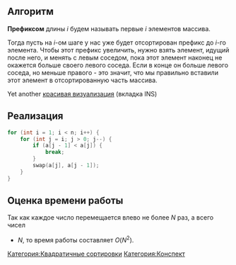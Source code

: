 ## Алгоритм

<b>Префиксом</b> длины $i$ будем называть первые $i$ элементов массива.

Тогда пусть на $i$-ом шаге у нас уже будет отсортирован префикс до
$i$-го элемента. Чтобы этот префикс увеличить, нужно взять элемент,
идущий после него, и менять с левым соседом, пока этот элемент
наконец не окажется больше своего левого соседа. Если в конце он
больше левого соседа, но меньше правого - это значит, что мы правильно
вставили этот элемент в отсортированную часть массива.

Yet another [красивая визуализация](https://visualgo.net/nl/sorting)
(вкладка INS)

## Реализация

``` C++ numberLines
for (int i = 1; i < n; i++) {
    for (int j = i; j > 0; j--) {
        if (a[j - 1] < a[j]) {
            break;
        }
        swap(a[j], a[j - 1]);
    }
}
```

## Оценка времени работы

Так как каждое число перемещается влево не более $N$ раз, а всего чисел
- $N$, то время работы составляет $O(N^2)$.

[Категория:Квадратичные
сортировки](Категория:Квадратичные_сортировки "wikilink")
[Категория:Конспект](Категория:Конспект "wikilink")